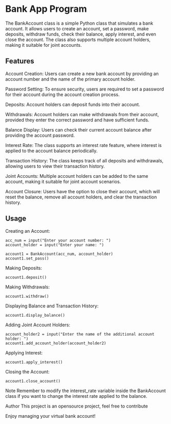 # Bank App Program
The BankAccount class is a simple Python class that simulates a bank account. It allows users to create an account, set a password, make deposits, withdraw funds, check their balance, apply interest, and even close the account. The class also supports multiple account holders, making it suitable for joint accounts.

## Features
Account Creation: Users can create a new bank account by providing an account number and the name of the primary account holder.

Password Setting: To ensure security, users are required to set a password for their account during the account creation process.

Deposits: Account holders can deposit funds into their account.

Withdrawals: Account holders can make withdrawals from their account, provided they enter the correct password and have sufficient funds.

Balance Display: Users can check their current account balance after providing the account password.

Interest Rate: The class supports an interest rate feature, where interest is applied to the account balance periodically.

Transaction History: The class keeps track of all deposits and withdrawals, allowing users to view their transaction history.

Joint Accounts: Multiple account holders can be added to the same account, making it suitable for joint account scenarios.

Account Closure: Users have the option to close their account, which will reset the balance, remove all account holders, and clear the transaction history.

## Usage
Creating an Account:
```
acc_num = input("Enter your account number: ")
account_holder = input("Enter your name: ")

account1 = BankAccount(acc_num, account_holder)
account1.set_pass()
```

Making Deposits:
```
account1.deposit()
```

Making Withdrawals:
```
account1.withdraw()
```

Displaying Balance and Transaction History:
```
account1.display_balance()
```

Adding Joint Account Holders:
```
account_holder2 = input("Enter the name of the additional account holder: ")
account1.add_account_holder(account_holder2)
```

Applying Interest:
```
account1.apply_interest()
```

Closing the Account:
```
account1.close_account()
```

Note 
Remember to modify the interest_rate variable inside the BankAccount class if you want to change the interest rate applied to the balance.

Author
This project is an opensource project, feel free to contribute

Enjoy managing your virtual bank account!

